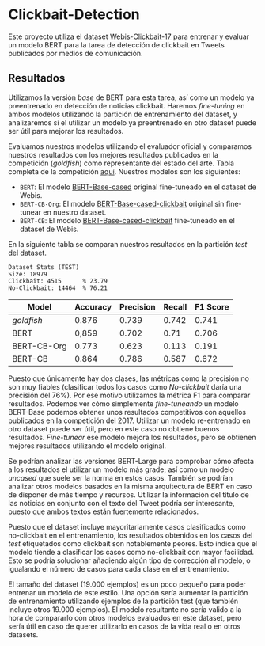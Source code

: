 # Clickbait-Detection

Este proyecto utiliza el dataset [Webis-Clickbait-17](https://webis.de/data/webis-clickbait-17.html) para entrenar y evaluar un modelo BERT para la tarea de detección de clickbait en Tweets publicados por medios de comunicación.

## Resultados
Utilizamos la versión *base* de BERT para esta tarea, así como un modelo ya preentrenado en detección de noticias clickbait. Haremos *fine-tuning* en ambos modelos utilizando la partición de entrenamiento del dataset, y analizaremos si el utilizar un modelo ya preentrenado en otro dataset puede ser útil para mejorar los resultados.

Evaluamos nuestros modelos utilizando el evaluador oficial y comparamos nuestros resultados con los mejores resultados publicados en la competición (*goldfish*) como representante del estado del arte. Tabla completa de la competición [aquí](https://webis.de/events/clickbait-challenge/shared-task.html). Nuestros modelos son los siguientes:

* `BERT`: El modelo [BERT-Base-cased](https://huggingface.co/bert-base-cased) original fine-tuneado en el dataset de Webis.
* `BERT-CB-Org`: El modelo [BERT-Base-cased-clickbait](https://huggingface.co/elozano/bert-base-cased-clickbait-news) original sin fine-tunear en nuestro dataset.
* `BERT-CB`: El modelo [BERT-Base-cased-clickbait](https://huggingface.co/elozano/bert-base-cased-clickbait-news) fine-tuneado en el dataset de Webis.

En la siguiente tabla se comparan nuestros resultados en la partición *test* del dataset.

```
Dataset Stats (TEST)
Size: 18979
Clickbait: 4515      % 23.79
No-Clickbait: 14464  % 76.21
```

| Model | Accuracy	| Precision	| Recall | **F1 Score** |
| -------- | -------- | -------- | -------- | ----------- |
| *goldfish* | 0.876	| 0.739	| 0.742 | 0.741 |
| BERT | 0,859 | 0.702 | 0.71 | 0.706 |
| BERT-CB-Org | 0.773 | 0.623 | 0.113 | 0.191 |
| BERT-CB | 0.864 | 0.786 | 0.587 | 0.672 |

Puesto que únicamente hay dos clases, las métricas como la precisión no son muy fiables (clasificar todos los casos como *No-clickbait* daría una precisión del 76%). Por ese motivo utilizamos la métrica F1 para comparar resultados. Podemos ver cómo simplemente *fine-tuneando* un modelo BERT-Base podemos obtener unos resultados competitivos con aquellos publicados en la competición del 2017. Utilizar un modelo re-entrenado en otro dataset puede ser útil, pero en este caso no obtiene buenos resultados. *Fine-tunear* ese modelo mejora los resultados, pero se obtienen mejores resultados utilizando el modelo original.

Se podrían analizar las versiones BERT-Large para comprobar cómo afecta a los resultados el utilizar un modelo más grade; así como un modelo *uncased* que suele ser la norma en estos casos. También se podrían analizar otros modelos basados en la misma arquitectura de BERT en caso de disponer de más tiempo y recursos. Utilizar la información del título de las noticias en conjunto con el texto del Tweet podría ser interesante, puesto que ambos textos están fuertemente relacionados.

Puesto que el dataset incluye mayoritariamente casos clasificados como no-clickbait en el entrenamiento, los resultados obtenidos en los casos del *test* etiquetados como clickbait son notablemente peores. Esto indica que el modelo tiende a clasificar los casos como no-clickbait con mayor facilidad. Esto se podría solucionar añadiendo algún tipo de corrección al modelo, o igualando el número de casos para cada clase en el entrenamiento. 

El tamaño del dataset (19.000 ejemplos) es un poco pequeño para poder entrenar un modelo de este estilo. Una opción sería aumentar la partición de entrenamiento utilizando ejemplos de la partición test (que también incluye otros 19.000 ejemplos). El modelo resultante no sería valido a la hora de compararlo con otros modelos evaluados en este dataset, pero sería útil en caso de querer utilizarlo en casos de la vida real o en otros datasets.
